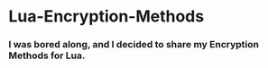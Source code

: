 # Lua-Encryption-Methods
### I was bored along, and I decided to share my Encryption Methods for Lua.
